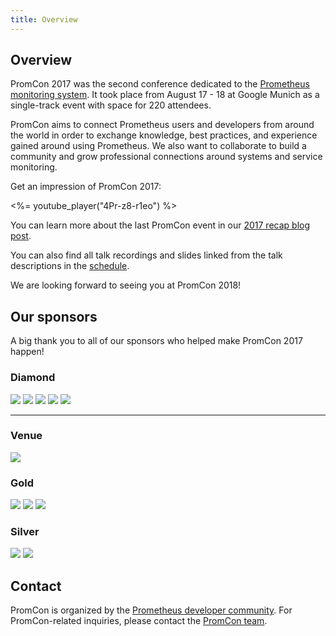 ```yaml
---
title: Overview
---
```


## Overview

PromCon 2017 was the second conference dedicated to the
[Prometheus monitoring system](https://prometheus.io/). It took place from August
17 - 18 at Google Munich as a single-track event with space for 220 attendees.

PromCon aims to connect Prometheus users and developers from around the world in
order to exchange knowledge, best practices, and experience gained around using
Prometheus. We also want to collaborate to build a community and grow
professional connections around systems and service monitoring.

Get an impression of PromCon 2017:

<%= youtube_player("4Pr-z8-r1eo") %>

You can learn more about the last PromCon event in our
[2017 recap blog post](https://prometheus.io/blog/2017/09/04/promcon-2017-recap/).

You can also find all talk recordings and slides linked from the talk descriptions in the [schedule](/2017-munich/schedule).

We are looking forward to seeing you at PromCon 2018!

## Our sponsors

A big thank you to all of our sponsors who helped make PromCon 2017 happen!

<h3>Diamond</h3>
<div class="sponsor-logos">
  <a href="http://www.robustperception.io/"><img src="/assets/robust_perception_logo.png" class="logo"/></a>
  <a href="https://www.weave.works/"><img src="/assets/weave_logo.png" class="logo"/></a>
  <a href="https://cncf.io/"><img src="/assets/cncf_logo.png" class="logo"/></a>
  <a href="https://www.influxdata.com/"><img src="/assets/influxdata_logo.svg" class="logo"/></a>
  <a href="https://about.gitlab.com/"><img src="/assets/gitlab_logo.svg" class="logo narrow"/></a>
</div>

<hr>

<h3>Venue</h3>
<div class="sponsor-logos">
  <a href="https://google.com/"><img src="/assets/google_cloud_platform_logo.png" class="logo"/></a>
</div>

<h3>Gold</h3>
<div class="sponsor-logos">
  <a href="https://soundcloud.com/"><img src="/assets/soundcloud_logo.png" class="logo narrow"/></a>
  <a href="https://redhat.com/"><img src="/assets/redhat_logo.svg" class="logo"/></a>
  <a href="https://www.consol.de/"><img src="/assets/consol_logo.jpg" class="logo"/></a>
</div>

<h3>Silver</h3>
<div class="sponsor-logos">
  <a href="https://www.justwatch.com/"><img src="/assets/justwatch_logo.png" class="logo"/></a>
  <a href="https://www.percona.com/"><img src="/assets/percona_logo.png" class="logo"/></a>
</div>

## Contact

PromCon is organized by the [Prometheus developer
community](https://prometheus.io/community/). For PromCon-related inquiries,
please contact the [PromCon team](mailto:promcon-organizers@googlegroups.com).
